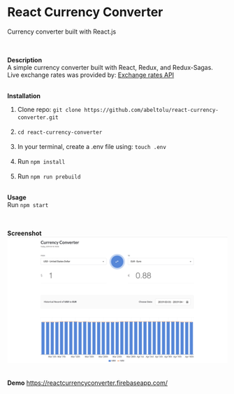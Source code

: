 # React Currency Converter
Currency converter built with React.js<br/><br/><br/>

<b>Description</b><br/>
A simple currency converter built with React, Redux, and Redux-Sagas.<br/>
Live exchange rates was provided by: <a href="https://exchangeratesapi.io" target="_blank">Exchange rates API</a>
<br/><br/>

<b>Installation</b><br/>
1. Clone repo: `git clone https://github.com/abeltolu/react-currency-converter.git`<br/><br/>
2. `cd react-currency-converter`<br/><br/>
3. In your terminal, create a .env file using: `touch .env`<br/><br/>
4. Run `npm install`<br/><br/>
5. Run `npm run prebuild`<br/><br/>

<b>Usage</b><br/>
Run `npm start`<br/><br/><br/>

<b>Screenshot</b>
![alt text](https://raw.githubusercontent.com/abeltolu/react-currency-converter/master/assets/screenshot.png)
<br/><br/><br/>
<b>Demo</b>
https://reactcurrencyconverter.firebaseapp.com/